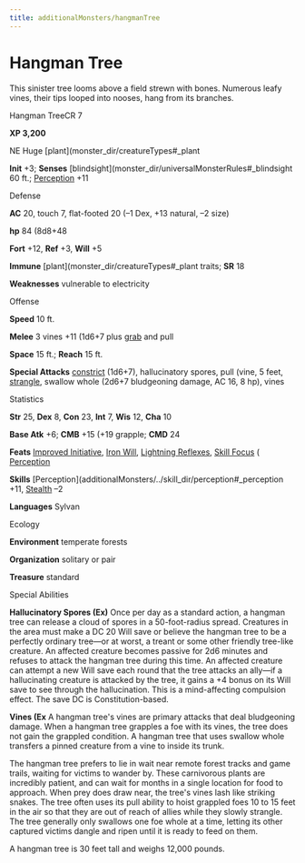 ```yaml
---
title: additionalMonsters/hangmanTree
---
```

# Hangman Tree

This sinister tree looms above a field strewn with bones. Numerous leafy vines, their tips looped into nooses, hang from its branches.

Hangman TreeCR 7

**XP 3,200**

NE Huge [plant](monster_dir/creatureTypes#_plant

**Init** +3; **Senses** [blindsight](monster_dir/universalMonsterRules#_blindsight 60 ft.; [Perception](additionalMonsters/../skill_dir/perception#_perception) +11

Defense

**AC** 20, touch 7, flat-footed 20 (–1 Dex, +13 natural, –2 size)

**hp** 84 (8d8+48

**Fort** +12, **Ref** +3, **Will** +5

**Immune** [plant](monster_dir/creatureTypes#_plant traits; **SR** 18

**Weaknesses** vulnerable to electricity

Offense

**Speed** 10 ft.

**Melee** 3 vines +11 (1d6+7 plus [grab](monster_dir/universalMonsterRules#_grab) and pull

**Space** 15 ft.; **Reach** 15 ft.

**Special Attacks** [constrict](monster_dir/universalMonsterRules#_constrict) (1d6+7), hallucinatory spores, pull (vine, 5 feet, [strangle](monster_dir/universalMonsterRules#_strangle), swallow whole (2d6+7 bludgeoning damage, AC 16, 8 hp), vines

Statistics

**Str** 25, **Dex** 8, **Con** 23, **Int** 7, **Wis** 12, **Cha** 10

**Base Atk** +6; **CMB** +15 (+19 grapple; **CMD** 24

**Feats** [Improved Initiative](additionalMonsters/../feats#_improved-initiative), [Iron Will](additionalMonsters/../feats#_iron-will), [Lightning Reflexes](additionalMonsters/../feats#_lightning-reflexes), [Skill Focus](additionalMonsters/../feats#_skill-focus) ( [Perception](additionalMonsters/../skill_dir/perception#_perception)

**Skills** [Perception](additionalMonsters/../skill_dir/perception#_perception +11, [Stealth](additionalMonsters/../skill_dir/stealth#_stealth) –2

**Languages** Sylvan

Ecology

**Environment** temperate forests

**Organization** solitary or pair

**Treasure** standard

Special Abilities

**Hallucinatory Spores (Ex)** Once per day as a standard action, a hangman tree can release a cloud of spores in a 50-foot-radius spread. Creatures in the area must make a DC 20 Will save or believe the hangman tree to be a perfectly ordinary tree—or at worst, a treant or some other friendly tree-like creature. An affected creature becomes passive for 2d6 minutes and refuses to attack the hangman tree during this time. An affected creature can attempt a new Will save each round that the tree attacks an ally—if a hallucinating creature is attacked by the tree, it gains a +4 bonus on its Will save to see through the hallucination. This is a mind-affecting compulsion effect. The save DC is Constitution-based.

**Vines (Ex** A hangman tree's vines are primary attacks that deal bludgeoning damage. When a hangman tree grapples a foe with its vines, the tree does not gain the grappled condition. A hangman tree that uses swallow whole transfers a pinned creature from a vine to inside its trunk.

The hangman tree prefers to lie in wait near remote forest tracks and game trails, waiting for victims to wander by. These carnivorous plants are incredibly patient, and can wait for months in a single location for food to approach. When prey does draw near, the tree's vines lash like striking snakes. The tree often uses its pull ability to hoist grappled foes 10 to 15 feet in the air so that they are out of reach of allies while they slowly strangle. The tree generally only swallows one foe whole at a time, letting its other captured victims dangle and ripen until it is ready to feed on them.

A hangman tree is 30 feet tall and weighs 12,000 pounds.

